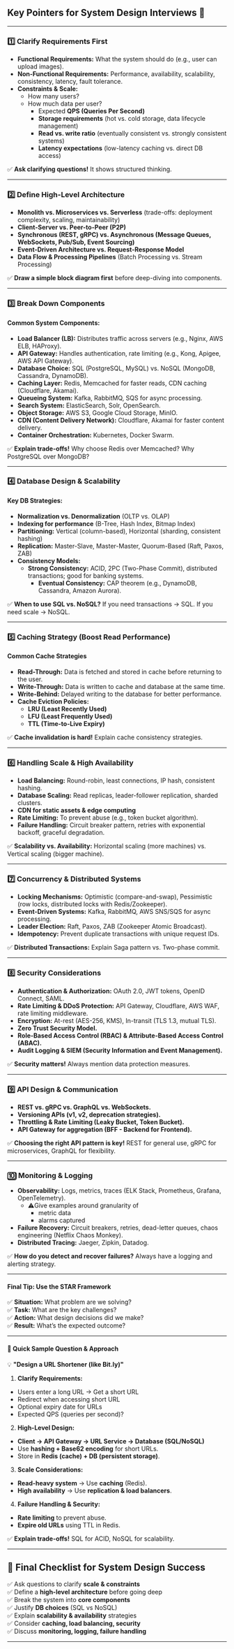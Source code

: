 ## **Key Pointers for System Design Interviews** 🚀

---

### **1️⃣ Clarify Requirements First**

- **Functional Requirements:** What the system should do (e.g., user can upload images).
- **Non-Functional Requirements:** Performance, availability, scalability, consistency, latency, fault tolerance.
- **Constraints & Scale:**
  - How many users?
  - How much data per user?
    - Expected **QPS (Queries Per Second)**
    - **Storage requirements** (hot vs. cold storage, data lifecycle management)
    - **Read vs. write ratio** (eventually consistent vs. strongly consistent systems)
    - **Latency expectations** (low-latency caching vs. direct DB access)

✅ **Ask clarifying questions!** It shows structured thinking.

---

### **2️⃣ Define High-Level Architecture**

- **Monolith vs. Microservices vs. Serverless** (trade-offs: deployment complexity, scaling, maintainability)
- **Client-Server vs. Peer-to-Peer (P2P)**
- **Synchronous (REST, gRPC) vs. Asynchronous (Message Queues, WebSockets, Pub/Sub, Event Sourcing)**
- **Event-Driven Architecture vs. Request-Response Model**
- **Data Flow & Processing Pipelines** (Batch Processing vs. Stream Processing)

✅ **Draw a simple block diagram first** before deep-diving into components.

---

### **3️⃣ Break Down Components**

#### **Common System Components:**

- **Load Balancer (LB):** Distributes traffic across servers (e.g., Nginx, AWS ELB, HAProxy).
- **API Gateway:** Handles authentication, rate limiting (e.g., Kong, Apigee, AWS API Gateway).
- **Database Choice:** SQL (PostgreSQL, MySQL) vs. NoSQL (MongoDB, Cassandra, DynamoDB).
- **Caching Layer:** Redis, Memcached for faster reads, CDN caching (Cloudflare, Akamai).
- **Queueing System:** Kafka, RabbitMQ, SQS for async processing.
- **Search System:** ElasticSearch, Solr, OpenSearch.
- **Object Storage:** AWS S3, Google Cloud Storage, MinIO.
- **CDN (Content Delivery Network):** Cloudflare, Akamai for faster content delivery.
- **Container Orchestration:** Kubernetes, Docker Swarm.

✅ **Explain trade-offs!** Why choose Redis over Memcached? Why PostgreSQL over MongoDB?

---

### **4️⃣ Database Design & Scalability**

#### **Key DB Strategies:**

- **Normalization vs. Denormalization** (OLTP vs. OLAP)
- **Indexing for performance** (B-Tree, Hash Index, Bitmap Index)
- **Partitioning:** Vertical (column-based), Horizontal (sharding, consistent hashing)
- **Replication:** Master-Slave, Master-Master, Quorum-Based (Raft, Paxos, ZAB)
- **Consistency Models:**
  - **Strong Consistency:** ACID, 2PC (Two-Phase Commit), distributed transactions; good for banking systems.
    - **Eventual Consistency:** CAP theorem (e.g., DynamoDB, Cassandra, Amazon Aurora).

✅ **When to use SQL vs. NoSQL?** If you need transactions → SQL. If you need scale → NoSQL.

---

### **5️⃣ Caching Strategy (Boost Read Performance)**

#### **Common Cache Strategies**

- **Read-Through:** Data is fetched and stored in cache before returning to the user.
- **Write-Through:** Data is written to cache and database at the same time.
- **Write-Behind:** Delayed writing to the database for better performance.
- **Cache Eviction Policies:**
    - **LRU (Least Recently Used)**
    - **LFU (Least Frequently Used)**
    - **TTL (Time-to-Live Expiry)**

✅ **Cache invalidation is hard!** Explain cache consistency strategies.

---

### **6️⃣ Handling Scale & High Availability**

- **Load Balancing:** Round-robin, least connections, IP hash, consistent hashing.
- **Database Scaling:** Read replicas, leader-follower replication, sharded clusters.
- **CDN for static assets & edge computing**
- **Rate Limiting:** To prevent abuse (e.g., token bucket algorithm).
- **Failure Handling:** Circuit breaker pattern, retries with exponential backoff, graceful degradation.

✅ **Scalability vs. Availability:** Horizontal scaling (more machines) vs. Vertical scaling (bigger machine).

---

### **7️⃣ Concurrency & Distributed Systems**

- **Locking Mechanisms:** Optimistic (compare-and-swap), Pessimistic (row locks, distributed locks with
  Redis/Zookeeper).
- **Event-Driven Systems:** Kafka, RabbitMQ, AWS SNS/SQS for async processing.
- **Leader Election:** Raft, Paxos, ZAB (Zookeeper Atomic Broadcast).
- **Idempotency:** Prevent duplicate transactions with unique request IDs.

✅ **Distributed Transactions:** Explain Saga pattern vs. Two-phase commit.

---

### **8️⃣ Security Considerations**

- **Authentication & Authorization:** OAuth 2.0, JWT tokens, OpenID Connect, SAML.
- **Rate Limiting & DDoS Protection:** API Gateway, Cloudflare, AWS WAF, rate limiting middleware.
- **Encryption:** At-rest (AES-256, KMS), In-transit (TLS 1.3, mutual TLS).
- **Zero Trust Security Model.**
- **Role-Based Access Control (RBAC) & Attribute-Based Access Control (ABAC).**
- **Audit Logging & SIEM (Security Information and Event Management).**

✅ **Security matters!** Always mention data protection measures.

---

### **9️⃣ API Design & Communication**

- **REST vs. gRPC vs. GraphQL vs. WebSockets.**
- **Versioning APIs (v1, v2, deprecation strategies).**
- **Throttling & Rate Limiting (Leaky Bucket, Token Bucket).**
- **API Gateway for aggregation (BFF - Backend for Frontend).**

✅ **Choosing the right API pattern is key!** REST for general use, gRPC for microservices, GraphQL for flexibility.

---

### **🔟 Monitoring & Logging**

- **Observability:** Logs, metrics, traces (ELK Stack, Prometheus, Grafana, OpenTelemetry).
  - ⚠️Give examples around granularity of
    - metric data
    - alarms captured
- **Failure Recovery:** Circuit breakers, retries, dead-letter queues, chaos engineering (Netflix Chaos Monkey).
- **Distributed Tracing:** Jaeger, Zipkin, Datadog.

✅ **How do you detect and recover failures?** Always have a logging and alerting strategy.

---

#### **Final Tip: Use the STAR Framework**

✅ **Situation:** What problem are we solving?  
✅ **Task:** What are the key challenges?  
✅ **Action:** What design decisions did we make?  
✅ **Result:** What’s the expected outcome?

---

#### **🔹 Quick Sample Question & Approach**

💡 **"Design a URL Shortener (like Bit.ly)"**

1. **Clarify Requirements:**

- Users enter a long URL → Get a short URL
- Redirect when accessing short URL
- Optional expiry date for URLs
- Expected QPS (queries per second)?

2. **High-Level Design:**

- **Client → API Gateway → URL Service → Database (SQL/NoSQL)**
- Use **hashing + Base62 encoding** for short URLs.
- Store in **Redis (cache) + DB (persistent storage)**.

3. **Scale Considerations:**

- **Read-heavy system** → Use **caching** (Redis).
- **High availability** → Use **replication & load balancers**.

4. **Failure Handling & Security:**

- **Rate limiting** to prevent abuse.
- **Expire old URLs** using TTL in Redis.

✅ **Explain trade-offs!** SQL for ACID, NoSQL for scalability.

---

## **🚀 Final Checklist for System Design Success**

✅ Ask questions to clarify **scale & constraints**  
✅ Define a **high-level architecture** before going deep  
✅ Break the system into **core components**  
✅ Justify **DB choices** (SQL vs NoSQL)  
✅ Explain **scalability & availability** strategies  
✅ Consider **caching, load balancing, security**  
✅ Discuss **monitoring, logging, failure handling**

---
